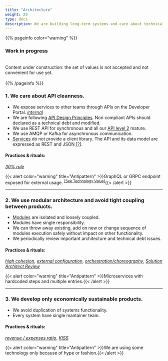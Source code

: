 ```yaml
---
title: "Architecture"
weight: 20
type: docs
description: We are building long-term systems and care about technical debt.
---
```


{{% pageinfo color="warning" %}}
<h3>Work in progress</h3><br />
Content under construction: the set of values is not accepted and not convenient for use yet. <br /><br />
{{% /pageinfo %}}

### 1. We care about API cleanness.

* We expose services to other teams through APIs on the Developer Portal. *[<i class="fa fa-lock"></i> internal ](https://developers.apigee.lmru.tech/)*
* We are following [API Design Principles](../../api/). Non compliant APIs should declared as a technical debt and modified.
* We use REST API for synchronous and all our [API level 2](../../api/sync/) mature.
* We use AMQP or Kafka for asynchronous communication.
* <abbr data-toggle="tooltip" title="Service is an application, but not all applications are services. For example, a frontend is not a service.">Services</abbr> do not provide a client library. The API and its data model are expressed as REST and JSON <abbr  data-toggle="tooltip" title="Shared internal dependencies lead to a large-scale complexity over time.">[?]</abbr>.

#### Practices & rituals: 
*[30% rule](../glossary/#30-rule)*

{{< alert color="warning" title="Antipattern" >}}GraphQL or GRPC endpoint exposed for external usage. <sup>[[See Technology Value]](../technology/#3-choice-of-technology-should-be-aligned-with-technology-tablestack)</sup>{{< /alert >}}

<hr>

### 2. We use modular architecture and avoid tight coupling between products.

* <abbr data-toggle="tooltip" title="When we are talking about “Modular” or “Microservices” architecture it means set of architecture patterns.">Modules</abbr> are isolated and loosely coupled.
* Modules have single responsibility. 
* We can throw away existing, add on new or change sequence of modules execution safely without impact on other functionality.
* We periodically review important architecture and technical debt issues. 

#### Practices & rituals: 
*[high cohesion](../glossary/#high-cohesion)*, *[external configuration](../glossary/#external-configuration)*, *[orchestration/choreography](../glossary/#orchestration-choreography)*, *[Solution Architect Review](../glossary/#solution-architect-review)*

{{< alert color="warning" title="Antipattern" >}}Microservices with hardcoded steps and multiple entries.{{< /alert >}}

<hr>

### 3. We develop only economically sustainable products.

* We avoid duplication of systems functionality.
* Every system have single mantainer team.

#### Practices & rituals: 
*[revenue / expenses ratio](../glossary/#revenue--expenses-ratio)*, *[KISS](../glossary/#kiss)*

{{< alert color="warning" title="Antipattern" >}}We are using some technology only because of hype or fashion.{{< /alert >}}
